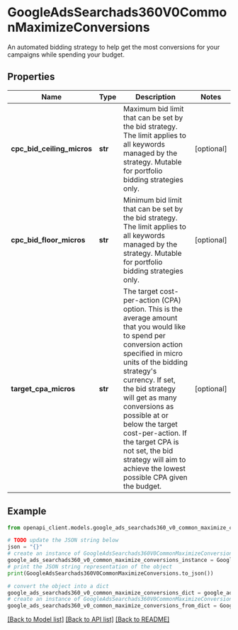 # GoogleAdsSearchads360V0CommonMaximizeConversions

An automated bidding strategy to help get the most conversions for your campaigns while spending your budget.

## Properties

Name | Type | Description | Notes
------------ | ------------- | ------------- | -------------
**cpc_bid_ceiling_micros** | **str** | Maximum bid limit that can be set by the bid strategy. The limit applies to all keywords managed by the strategy. Mutable for portfolio bidding strategies only. | [optional] 
**cpc_bid_floor_micros** | **str** | Minimum bid limit that can be set by the bid strategy. The limit applies to all keywords managed by the strategy. Mutable for portfolio bidding strategies only. | [optional] 
**target_cpa_micros** | **str** | The target cost-per-action (CPA) option. This is the average amount that you would like to spend per conversion action specified in micro units of the bidding strategy&#39;s currency. If set, the bid strategy will get as many conversions as possible at or below the target cost-per-action. If the target CPA is not set, the bid strategy will aim to achieve the lowest possible CPA given the budget. | [optional] 

## Example

```python
from openapi_client.models.google_ads_searchads360_v0_common_maximize_conversions import GoogleAdsSearchads360V0CommonMaximizeConversions

# TODO update the JSON string below
json = "{}"
# create an instance of GoogleAdsSearchads360V0CommonMaximizeConversions from a JSON string
google_ads_searchads360_v0_common_maximize_conversions_instance = GoogleAdsSearchads360V0CommonMaximizeConversions.from_json(json)
# print the JSON string representation of the object
print(GoogleAdsSearchads360V0CommonMaximizeConversions.to_json())

# convert the object into a dict
google_ads_searchads360_v0_common_maximize_conversions_dict = google_ads_searchads360_v0_common_maximize_conversions_instance.to_dict()
# create an instance of GoogleAdsSearchads360V0CommonMaximizeConversions from a dict
google_ads_searchads360_v0_common_maximize_conversions_from_dict = GoogleAdsSearchads360V0CommonMaximizeConversions.from_dict(google_ads_searchads360_v0_common_maximize_conversions_dict)
```
[[Back to Model list]](../README.md#documentation-for-models) [[Back to API list]](../README.md#documentation-for-api-endpoints) [[Back to README]](../README.md)


